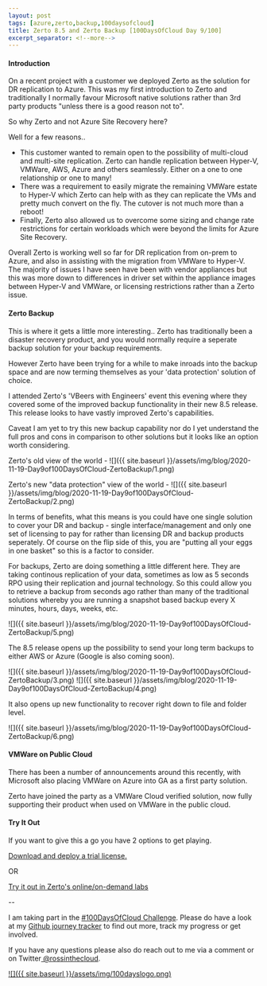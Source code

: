 ```yaml
---
layout: post
tags: [azure,zerto,backup,100daysofcloud]
title: Zerto 8.5 and Zerto Backup [100DaysOfCloud Day 9/100] 
excerpt_separator: <!--more-->
---
```

#### Introduction 

On a recent project with a customer we deployed Zerto as the solution for DR replication to Azure. This was my first introduction to Zerto and traditionally I normally favour Microsoft native solutions rather than 3rd party products "unless there is a good reason not to".

So why Zerto and not Azure Site Recovery here?

Well for a few reasons..  
- This customer wanted to remain open to the possibility of multi-cloud and multi-site replication. Zerto can handle replication between Hyper-V, VMWare, AWS, Azure and others seamlessly. Either on a one to one relationship or one to many! 
- There was a requirement to easily migrate the remaining VMWare estate to Hyper-V which Zerto can help with as they can replicate the VMs and pretty much convert on the fly. The cutover is not much more than a reboot!
- Finally, Zerto also allowed us to overcome some sizing and change rate restrictions for certain workloads which were beyond the limits for Azure Site Recovery.

Overall Zerto is working well so far for DR replication from on-prem to Azure, and also in assisting with the migration from VMWare to Hyper-V. The majority of issues I have seen have been with vendor appliances but this was more down to differences in driver set within the appliance images between Hyper-V and VMWare, or licensing restrictions rather than a Zerto issue.

#### Zerto Backup 

This is where it gets a little more interesting.. Zerto has traditionally been a disaster recovery product, and you would normally require a seperate backup solution for your backup requirements. 

However Zerto have been trying for a while to make inroads into the backup space and are now terming themselves as your 'data protection' solution of choice.

I attended Zerto's 'VBeers with Engineers' event this evening where they covered some of the improved backup functionality in their new 8.5 release. This release looks to have vastly improved Zerto's capabilities.

Caveat I am yet to try this new backup capability nor do I yet understand the full pros and cons in comparison to other solutions but it looks like an option worth considering.

Zerto's old view of the world - 
![]({{ site.baseurl }}/assets/img/blog/2020-11-19-Day9of100DaysOfCloud-ZertoBackup/1.png)

Zerto's new "data protection" view of the world -
![]({{ site.baseurl }}/assets/img/blog/2020-11-19-Day9of100DaysOfCloud-ZertoBackup/2.png)

In terms of benefits, what this means is you could have one single solution to cover your DR and backup - single interface/management and only one set of licensing to pay for rather than licensing DR and backup products seperately. Of course on the flip side of this, you are "putting all your eggs in one basket" so this is a factor to consider.

For backups, Zerto are doing something a little different here. They are taking continous replication of your data, sometimes as low as 5 seconds RPO using their replication and journal technology. So this could allow you to retrieve a backup from seconds ago rather than many of the traditional solutions whereby you are running a snapshot based backup every X minutes, hours, days, weeks, etc.

![]({{ site.baseurl }}/assets/img/blog/2020-11-19-Day9of100DaysOfCloud-ZertoBackup/5.png)

The 8.5 release opens up the possibility to send your long term backups to either AWS or Azure (Google is also coming soon).

![]({{ site.baseurl }}/assets/img/blog/2020-11-19-Day9of100DaysOfCloud-ZertoBackup/3.png)
![]({{ site.baseurl }}/assets/img/blog/2020-11-19-Day9of100DaysOfCloud-ZertoBackup/4.png)

It also opens up new functionality to recover right down to file and folder level.

![]({{ site.baseurl }}/assets/img/blog/2020-11-19-Day9of100DaysOfCloud-ZertoBackup/6.png)

#### VMWare on Public Cloud

There has been a number of announcements around this recently, with Microsoft also placing VMWare on Azure into GA as a first party solution. 

Zerto have joined the party as a VMWare Cloud verified solution, now fully supporting their product when used on VMWare in the public cloud. 

#### Try It Out

If you want to give this a go you have 2 options to get playing.

<a href="https://www.zerto.com/page/free-trial-zerto/" target="_blank">Download and deploy a trial license.</a>

OR

<a href="https://www.zerto.com/page/free-on-demand-labs/" target="_blank">Try it out in Zerto's online/on-demand labs </a>


--

I am taking part in the <a href="https://100daysofcloud.com/" target="_blank">#100DaysOfCloud Challenge</a>. Please do have a look at my <a href="https://github.com/rossinthecloud/100DaysOfCloud" target="_blank">Github journey tracker</a> to find out more, track my progress or get involved.

If you have any questions please also do reach out to me via a comment or on Twitter<a href="https://www.twitter.com/rossinthecloud" target="_blank"> @rossinthecloud</a>.

<a href="https://github.com/rossinthecloud/100DaysOfCloud" target="_blank">![]({{ site.baseurl }}/assets/img/100dayslogo.png)</a>

